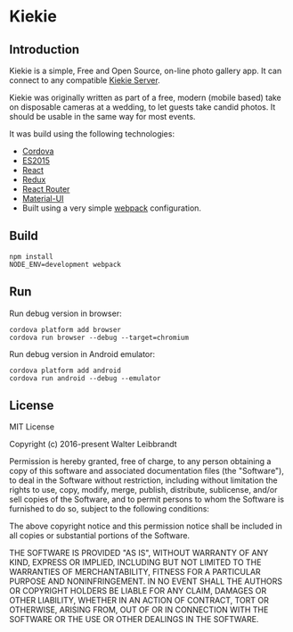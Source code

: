 # Kiekie
## Introduction
Kiekie is a simple, Free and Open Source, on-line photo gallery app. It can connect to any compatible [Kiekie Server](https://github.com/walterl/kiekie-server).

Kiekie was originally written as part of a free, modern (mobile based) take on disposable cameras at a wedding, to let guests take candid photos. It should be usable in the same way for most events.

It was build using the following technologies:

* [Cordova](https://cordova.apache.org/)
* [ES2015](https://git.io/es6features)
* [React](https://facebook.github.io/react/)
* [Redux](http://redux.js.org/)
* [React Router](https://github.com/reactjs/react-router)
* [Material-UI](http://www.material-ui.com/)
* Built using a very simple [webpack](https://webpack.github.io/docs/) configuration.

## Build
```
npm install
NODE_ENV=development webpack
```

## Run
Run debug version in browser:
```
cordova platform add browser
cordova run browser --debug --target=chromium
```

Run debug version in Android emulator:
```
cordova platform add android
cordova run android --debug --emulator
```

## License
MIT License

Copyright (c) 2016-present Walter Leibbrandt

Permission is hereby granted, free of charge, to any person obtaining a copy
of this software and associated documentation files (the "Software"), to deal
in the Software without restriction, including without limitation the rights
to use, copy, modify, merge, publish, distribute, sublicense, and/or sell
copies of the Software, and to permit persons to whom the Software is
furnished to do so, subject to the following conditions:

The above copyright notice and this permission notice shall be included in all
copies or substantial portions of the Software.

THE SOFTWARE IS PROVIDED "AS IS", WITHOUT WARRANTY OF ANY KIND, EXPRESS OR
IMPLIED, INCLUDING BUT NOT LIMITED TO THE WARRANTIES OF MERCHANTABILITY,
FITNESS FOR A PARTICULAR PURPOSE AND NONINFRINGEMENT. IN NO EVENT SHALL THE
AUTHORS OR COPYRIGHT HOLDERS BE LIABLE FOR ANY CLAIM, DAMAGES OR OTHER
LIABILITY, WHETHER IN AN ACTION OF CONTRACT, TORT OR OTHERWISE, ARISING FROM,
OUT OF OR IN CONNECTION WITH THE SOFTWARE OR THE USE OR OTHER DEALINGS IN THE
SOFTWARE.
